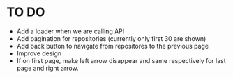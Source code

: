 # TO DO

- Add a loader when we are calling API
- Add pagination for repositories (currently only first 30 are shown)
- Add back button to navigate from repositores to the previous page
- Improve design
- If on first page, make left arrow disappear and same respectively for last page and right arrow.
